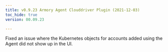 ```yaml
---
title: v0.9.23 Armory Agent Clouddriver Plugin (2021-12-03)
toc_hide: true
version: 00.09.23

---
```


Fixed an issue where the Kubernetes objects for accounts added using the Agent did not show up in the UI.

